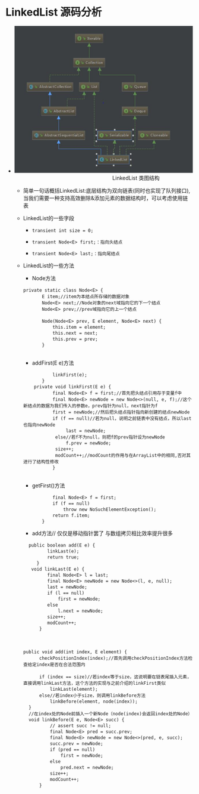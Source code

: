 # LinkedList 源码分析

 - ![LinkedList 类图结构](LinkedList.JPG)
   &nbsp;&nbsp;&nbsp;&nbsp;&nbsp;&nbsp;&nbsp;&nbsp;&nbsp;&nbsp;&nbsp;&nbsp;&nbsp;&nbsp;&nbsp;&nbsp;&nbsp;&nbsp;&nbsp;&nbsp;&nbsp;&nbsp;&nbsp;&nbsp;&nbsp;&nbsp;&nbsp;&nbsp;&nbsp;&nbsp; &nbsp;&nbsp;&nbsp;&nbsp;&nbsp;&nbsp;&nbsp;&nbsp;&nbsp;&nbsp;&nbsp;&nbsp; &nbsp;&nbsp;&nbsp;&nbsp;&nbsp;&nbsp;&nbsp;&nbsp;&nbsp;&nbsp;&nbsp;&nbsp; &nbsp;&nbsp;&nbsp;&nbsp;&nbsp;&nbsp;&nbsp;&nbsp;&nbsp;&nbsp;LinkedList 类图结构
    - 简单一句话概括LinkedList:底层结构为双向链表(同时也实现了队列接口),当我们需要一种支持高效删除&添加元素的数据结构时，可以考虑使用链表
    - LinkedList的一些字段
        -  ```transient int size = 0;```
       
        -  ```transient Node<E> first;：指向头结点```
        
        -  ```transient Node<E> last;：指向尾结点```

    - LinkedList的一些方法
    
        - Node<E>方法
        ```
        private static class Node<E> {
               E item;//item为本结点所存储的数据对象
               Node<E> next;//Node对象的next域指向它的下一个结点
               Node<E> prev;//prev域指向它的上一个结点
       
               Node(Node<E> prev, E element, Node<E> next) {
                   this.item = element;
                   this.next = next;
                   this.prev = prev;
               }
         
       ```
        - addFirst(E e)方法
        ```public void addFirst(E e) {
                   linkFirst(e);
               }
            private void linkFirst(E e) {
                   final Node<E> f = first;//首先把头结点引用存于变量f中
                   final Node<E> newNode = new Node<>(null, e, f);//这个新结点的数据为我们传入的参数e，prev指针为null，next指针为f
                   first = newNode;//然后把头结点指针指向新创建的结点newNode
                   if (f == null)//若为null，说明之前链表中没有结点，所以last也指向newNode
                        last = newNode;
                    else//若f不为null，则把f的prev指针设为newNode
                        f.prev = newNode;
                    size++;
                    modCount++;//modCount的作用与在ArrayList中的相同,否对其进行了结构性修改
                   }
               
      ```
    
       - getFirst()方法 
       
       ``` public E getFirst() {
                  final Node<E> f = first;
                  if (f == null)
                      throw new NoSuchElementException();
                  return f.item;
              } 
         ```    
            
       - add方法// 仅仅是移动指针罢了 与数组拷贝相比效率提升很多 
       ```
         public boolean add(E e) {
                linkLast(e);
                return true;
            }
          void linkLast(E e) {
                final Node<E> l = last;
                final Node<E> newNode = new Node<>(l, e, null);
                last = newNode;
                if (l == null)
                    first = newNode;
                else
                    l.next = newNode;
                size++;
                modCount++;
             }

              
       ```
       ```
       public void add(int index, E element) {
             checkPositionIndex(index);//首先调用checkPositionIndex方法检查给定index是否在合法范围内
              
             if (index == size)//若index等于size，这说明要在链表尾插入元素，直接调用linkLast方法，这个方法的实现与之前介绍的linkFirst类似
                 linkLast(element);
             else//若index小于size，则调用linkBefore方法
                 linkBefore(element, node(index));
         }
         //在index处的Node前插入一个新Node（node(index)会返回index处的Node）
         void linkBefore(E e, Node<E> succ) {
                 // assert succ != null;
                 final Node<E> pred = succ.prev;
                 final Node<E> newNode = new Node<>(pred, e, succ);
                 succ.prev = newNode;
                 if (pred == null)
                     first = newNode;
                 else
                     pred.next = newNode;
                 size++;
                 modCount++;
             }
         ```
